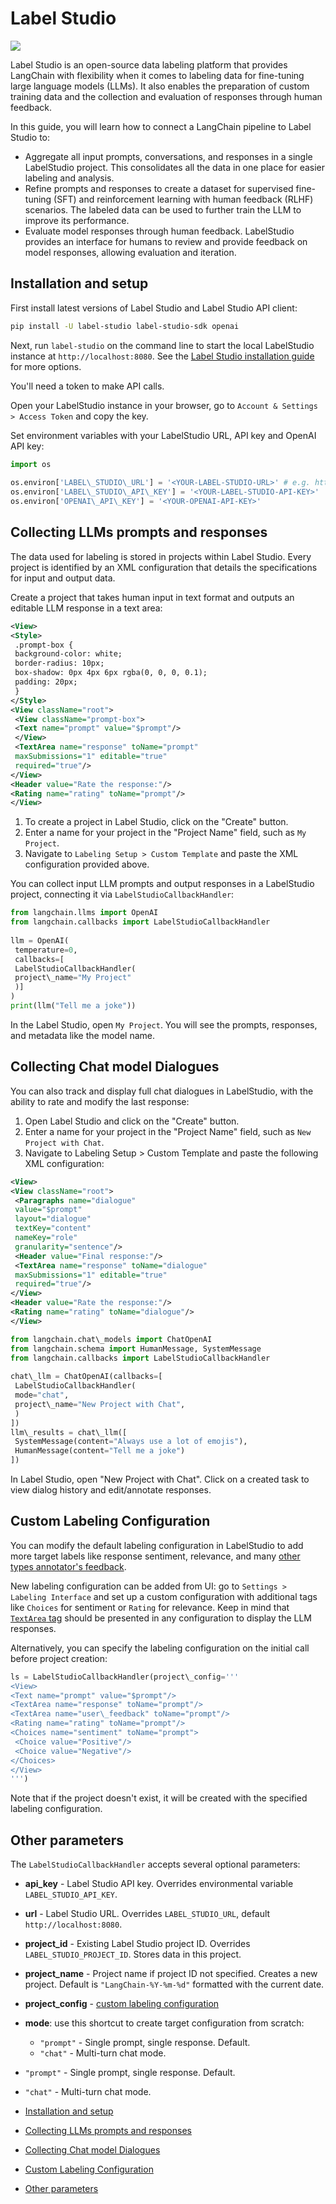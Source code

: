 # Label Studio

![](https://labelstudio-pub.s3.amazonaws.com/lc/open-source-data-labeling-platform.png)

Label Studio is an open-source data labeling platform that provides LangChain with flexibility when it comes to labeling data for fine-tuning large language models (LLMs). It also enables the preparation of custom training data and the collection and evaluation of responses through human feedback.

In this guide, you will learn how to connect a LangChain pipeline to Label Studio to:

- Aggregate all input prompts, conversations, and responses in a single LabelStudio project. This consolidates all the data in one place for easier labeling and analysis.
- Refine prompts and responses to create a dataset for supervised fine-tuning (SFT) and reinforcement learning with human feedback (RLHF) scenarios. The labeled data can be used to further train the LLM to improve its performance.
- Evaluate model responses through human feedback. LabelStudio provides an interface for humans to review and provide feedback on model responses, allowing evaluation and iteration.

## Installation and setup[​](#installation-and-setup "Direct link to Installation and setup")

First install latest versions of Label Studio and Label Studio API client:

```bash
pip install -U label-studio label-studio-sdk openai  

```

Next, run `label-studio` on the command line to start the local LabelStudio instance at `http://localhost:8080`. See the [Label Studio installation guide](https://labelstud.io/guide/install) for more options.

You'll need a token to make API calls.

Open your LabelStudio instance in your browser, go to `Account & Settings > Access Token` and copy the key.

Set environment variables with your LabelStudio URL, API key and OpenAI API key:

```python
import os  
  
os.environ['LABEL\_STUDIO\_URL'] = '<YOUR-LABEL-STUDIO-URL>' # e.g. http://localhost:8080  
os.environ['LABEL\_STUDIO\_API\_KEY'] = '<YOUR-LABEL-STUDIO-API-KEY>'  
os.environ['OPENAI\_API\_KEY'] = '<YOUR-OPENAI-API-KEY>'  

```

## Collecting LLMs prompts and responses[​](#collecting-llms-prompts-and-responses "Direct link to Collecting LLMs prompts and responses")

The data used for labeling is stored in projects within Label Studio. Every project is identified by an XML configuration that details the specifications for input and output data.

Create a project that takes human input in text format and outputs an editable LLM response in a text area:

```xml
<View>  
<Style>  
 .prompt-box {  
 background-color: white;  
 border-radius: 10px;  
 box-shadow: 0px 4px 6px rgba(0, 0, 0, 0.1);  
 padding: 20px;  
 }  
</Style>  
<View className="root">  
 <View className="prompt-box">  
 <Text name="prompt" value="$prompt"/>  
 </View>  
 <TextArea name="response" toName="prompt"  
 maxSubmissions="1" editable="true"  
 required="true"/>  
</View>  
<Header value="Rate the response:"/>  
<Rating name="rating" toName="prompt"/>  
</View>  

```

1. To create a project in Label Studio, click on the "Create" button.
1. Enter a name for your project in the "Project Name" field, such as `My Project`.
1. Navigate to `Labeling Setup > Custom Template` and paste the XML configuration provided above.

You can collect input LLM prompts and output responses in a LabelStudio project, connecting it via `LabelStudioCallbackHandler`:

```python
from langchain.llms import OpenAI  
from langchain.callbacks import LabelStudioCallbackHandler  
  
llm = OpenAI(  
 temperature=0,  
 callbacks=[  
 LabelStudioCallbackHandler(  
 project\_name="My Project"  
 )]  
)  
print(llm("Tell me a joke"))  

```

In the Label Studio, open `My Project`. You will see the prompts, responses, and metadata like the model name.

## Collecting Chat model Dialogues[​](#collecting-chat-model-dialogues "Direct link to Collecting Chat model Dialogues")

You can also track and display full chat dialogues in LabelStudio, with the ability to rate and modify the last response:

1. Open Label Studio and click on the "Create" button.
1. Enter a name for your project in the "Project Name" field, such as `New Project with Chat`.
1. Navigate to Labeling Setup > Custom Template and paste the following XML configuration:

```xml
<View>  
<View className="root">  
 <Paragraphs name="dialogue"  
 value="$prompt"  
 layout="dialogue"  
 textKey="content"  
 nameKey="role"  
 granularity="sentence"/>  
 <Header value="Final response:"/>  
 <TextArea name="response" toName="dialogue"  
 maxSubmissions="1" editable="true"  
 required="true"/>  
</View>  
<Header value="Rate the response:"/>  
<Rating name="rating" toName="dialogue"/>  
</View>  

```

```python
from langchain.chat\_models import ChatOpenAI  
from langchain.schema import HumanMessage, SystemMessage  
from langchain.callbacks import LabelStudioCallbackHandler  
  
chat\_llm = ChatOpenAI(callbacks=[  
 LabelStudioCallbackHandler(  
 mode="chat",  
 project\_name="New Project with Chat",  
 )  
])  
llm\_results = chat\_llm([  
 SystemMessage(content="Always use a lot of emojis"),  
 HumanMessage(content="Tell me a joke")  
])  

```

In Label Studio, open "New Project with Chat". Click on a created task to view dialog history and edit/annotate responses.

## Custom Labeling Configuration[​](#custom-labeling-configuration "Direct link to Custom Labeling Configuration")

You can modify the default labeling configuration in LabelStudio to add more target labels like response sentiment, relevance, and many [other types annotator's feedback](https://labelstud.io/tags/).

New labeling configuration can be added from UI: go to `Settings > Labeling Interface` and set up a custom configuration with additional tags like `Choices` for sentiment or `Rating` for relevance. Keep in mind that [`TextArea` tag](https://labelstud.io/tags/textarea) should be presented in any configuration to display the LLM responses.

Alternatively, you can specify the labeling configuration on the initial call before project creation:

```python
ls = LabelStudioCallbackHandler(project\_config='''  
<View>  
<Text name="prompt" value="$prompt"/>  
<TextArea name="response" toName="prompt"/>  
<TextArea name="user\_feedback" toName="prompt"/>  
<Rating name="rating" toName="prompt"/>  
<Choices name="sentiment" toName="prompt">  
 <Choice value="Positive"/>  
 <Choice value="Negative"/>  
</Choices>  
</View>  
''')  

```

Note that if the project doesn't exist, it will be created with the specified labeling configuration.

## Other parameters[​](#other-parameters "Direct link to Other parameters")

The `LabelStudioCallbackHandler` accepts several optional parameters:

- **api_key** - Label Studio API key. Overrides environmental variable `LABEL_STUDIO_API_KEY`.

- **url** - Label Studio URL. Overrides `LABEL_STUDIO_URL`, default `http://localhost:8080`.

- **project_id** - Existing Label Studio project ID. Overrides `LABEL_STUDIO_PROJECT_ID`. Stores data in this project.

- **project_name** - Project name if project ID not specified. Creates a new project. Default is `"LangChain-%Y-%m-%d"` formatted with the current date.

- **project_config** - [custom labeling configuration](#custom-labeling-configuration)

- **mode**: use this shortcut to create target configuration from scratch:

  - `"prompt"` - Single prompt, single response. Default.
  - `"chat"` - Multi-turn chat mode.

- `"prompt"` - Single prompt, single response. Default.

- `"chat"` - Multi-turn chat mode.

- [Installation and setup](#installation-and-setup)

- [Collecting LLMs prompts and responses](#collecting-llms-prompts-and-responses)

- [Collecting Chat model Dialogues](#collecting-chat-model-dialogues)

- [Custom Labeling Configuration](#custom-labeling-configuration)

- [Other parameters](#other-parameters)
